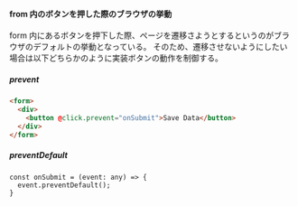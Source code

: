 #### from 内のボタンを押した際のブラウザの挙動

form 内にあるボタンを押下した際、ページを遷移さようとするというのがブラウザのデフォルトの挙動となっている。
そのため、遷移させないようにしたい場合は以下どちらかのように実装ボタンの動作を制御する。

##### prevent

```HTML
<form>
  <div>
    <button @click.prevent="onSubmit">Save Data</button>
  </div>
</form>
```

##### preventDefault

```JavaScript:preventDefault
const onSubmit = (event: any) => {
  event.preventDefault();
}
```
